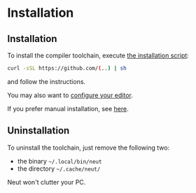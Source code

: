 # Installation

## Installation

To install the compiler toolchain, execute [the installation script](github.com/vekatze/neut/TBD):

```sh
curl -sSL https://github.com/(..) | sh
```

and follow the instructions.

You may also want to [configure your editor](./editor-support.md).

If you prefer manual installation, see [here](./manual-installation.md).

## Uninstallation

To uninstall the toolchain, just remove the following two:

- the binary `~/.local/bin/neut`
- the directory `~/.cache/neut/`

Neut won't clutter your PC.
